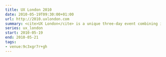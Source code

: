 ```yaml
---
title: UX London 2010
date: 2010-05-19T09:30:00+01:00
url: http://2010.uxlondon.com
summary: <cite>UX London</cite> is a unique three-day event combining inspirational talks with in-depth workshops presented by some of the industry's biggest names.
series: ux_london
start: 2010-05-19
end: 2010-05-21
tags:
- venue:9c3xgr7r+gh
---
```

